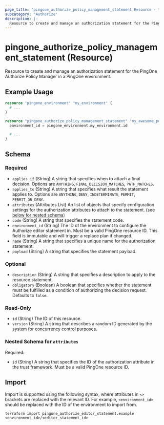 ```yaml
---
page_title: "pingone_authorize_policy_management_statement Resource - terraform-provider-pingone"
subcategory: "Authorize"
description: |-
  Resource to create and manage an authorization statement for the PingOne Authorize Policy Manager in a PingOne environment.
---
```


# pingone_authorize_policy_management_statement (Resource)

Resource to create and manage an authorization statement for the PingOne Authorize Policy Manager in a PingOne environment.

## Example Usage

```terraform
resource "pingone_environment" "my_environment" {
  # ...
}

resource "pingone_authorize_policy_management_statement" "my_awesome_policy_statement" {
  environment_id = pingone_environment.my_environment.id

  # ...
}
```

<!-- schema generated by tfplugindocs -->
## Schema

### Required

- `applies_if` (String) A string that specifies when to attach a final decision.  Options are `ANYTHING`, `FINAL_DECISION_MATCHES`, `PATH_MATCHES`.
- `applies_to` (String) A string that specifies what result the statement applies to.  Options are `ANYTHING`, `DENY`, `INDETERMINATE`, `PERMIT`, `PERMIT_OR_DENY`.
- `attributes` (Attributes List) An list of objects that specify configuration settings for the authorization attributes to attach to the statement. (see [below for nested schema](#nestedatt--attributes))
- `code` (String) A string that specifies the statement code.
- `environment_id` (String) The ID of the environment to configure the Authorize editor statement in.  Must be a valid PingOne resource ID.  This field is immutable and will trigger a replace plan if changed.
- `name` (String) A string that specifies a unique name for the authorization statement.
- `payload` (String) A string that specifies the statement payload.

### Optional

- `description` (String) A string that specifies a description to apply to the resource statement.
- `obligatory` (Boolean) A boolean that specifies whether the statement must be fulfilled as a condition of authorizing the decision request.  Defaults to `false`.

### Read-Only

- `id` (String) The ID of this resource.
- `version` (String) A string that describes a random ID generated by the system for concurrency control purposes.

<a id="nestedatt--attributes"></a>
### Nested Schema for `attributes`

Required:

- `id` (String) A string that specifies the ID of the authorization attribute in the trust framework.  Must be a valid PingOne resource ID.

## Import

Import is supported using the following syntax, where attributes in `<>` brackets are replaced with the relevant ID.  For example, `<environment_id>` should be replaced with the ID of the environment to import from.

```shell
terraform import pingone_authorize_editor_statement.example <environment_id>/<editor_statement_id>
```
